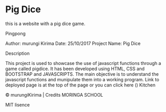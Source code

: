 # Pig Dice
this is a website with a pig dice game.

Pingpong

Author: murungi Kirima
Date: 25/10/2017
Project Name: Pig Dice

Description

This project is used to showcase the use of javascript functions through a game called pigdice. It has been developed using HTML, CSS and BOOTSTRAP and JAVASCRIPTS. The main objective is to understand the javascript functions and munipulate them into a working program.
Link to deployed page is at the top of the page or you can click here () Kitchen

© murungiKirima | Credits MORINGA SCHOOL

MIT lisence
